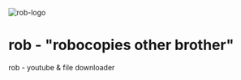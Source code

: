 ![rob-logo](assets/favicon/rob-logo.ico)
# rob - "robocopies other brother"
rob - youtube &amp; file downloader
